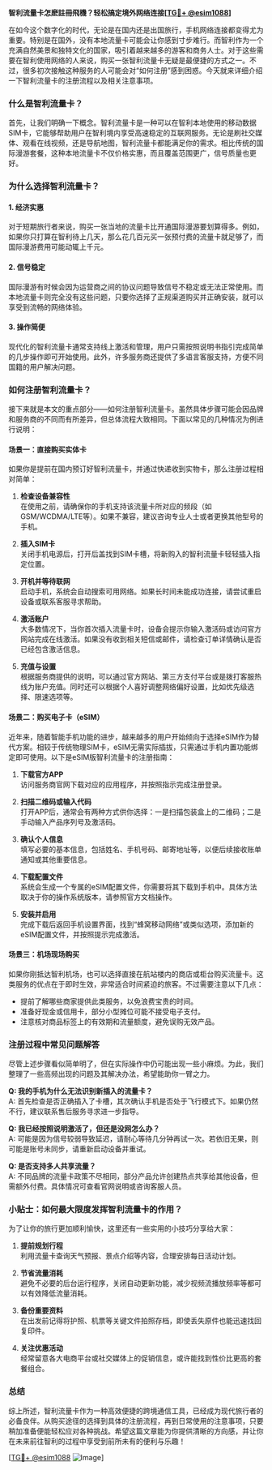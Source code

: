 **智利流量卡怎麽註冊飛機？轻松搞定境外网络连接[[TG💪+ @esim1088](https://t.me/s/esim1088)]**

在如今这个数字化的时代，无论是在国内还是出国旅行，手机网络连接都变得尤为重要。特别是在国外，没有本地流量卡可能会让你感到寸步难行。而智利作为一个充满自然美景和独特文化的国家，吸引着越来越多的游客和商务人士。对于这些需要在智利使用网络的人来说，购买一张智利流量卡无疑是最便捷的方式之一。不过，很多初次接触这种服务的人可能会对“如何注册”感到困惑。今天就来详细介绍一下智利流量卡的注册流程以及相关注意事项。

### 什么是智利流量卡？

首先，让我们明确一下概念。智利流量卡是一种可以在智利本地使用的移动数据SIM卡，它能够帮助用户在智利境内享受高速稳定的互联网服务。无论是刷社交媒体、观看在线视频，还是导航地图，智利流量卡都能满足你的需求。相比传统的国际漫游套餐，这种本地流量卡不仅价格实惠，而且覆盖范围更广，信号质量也更好。

### 为什么选择智利流量卡？

#### 1. **经济实惠**
   对于短期旅行者来说，购买一张当地的流量卡比开通国际漫游要划算得多。例如，如果你只打算在智利待上几天，那么花几百元买一张预付费的流量卡就足够了，而国际漫游费用可能动辄上千元。

#### 2. **信号稳定**
   国际漫游有时候会因为运营商之间的协议问题导致信号不稳定或无法正常使用。而本地流量卡则完全没有这些问题，只要你选择了正规渠道购买并正确安装，就可以享受到流畅的网络体验。

#### 3. **操作简便**
   现代化的智利流量卡通常支持线上激活和管理，用户只需按照说明书指引完成简单的几步操作即可开始使用。此外，许多服务商还提供了多语言客服支持，方便不同国籍的用户解决问题。

### 如何注册智利流量卡？

接下来就是本文的重点部分——如何注册智利流量卡。虽然具体步骤可能会因品牌和服务商的不同而有所差异，但总体流程大致相同。下面以常见的几种情况为例进行说明：

#### 场景一：直接购买实体卡

如果你是提前在国内预订好智利流量卡，并通过快递收到实物卡，那么注册过程相对简单：

1. **检查设备兼容性**  
   在使用之前，请确保你的手机支持该流量卡所对应的频段（如GSM/WCDMA/LTE等）。如果不兼容，建议咨询专业人士或者更换其他型号的手机。

2. **插入SIM卡**  
   关闭手机电源后，打开后盖找到SIM卡槽，将新购入的智利流量卡轻轻插入指定位置。

3. **开机并等待联网**  
   启动手机，系统会自动搜索可用网络。如果长时间未能成功连接，请尝试重启设备或联系客服寻求帮助。

4. **激活账户**  
   大多数情况下，当你首次插入流量卡时，设备会提示你输入激活码或访问官方网站完成在线激活。如果没有收到相关短信或邮件，请检查订单详情确认是否已经包含激活信息。

5. **充值与设置**  
   根据服务商提供的说明，可以通过官方网站、第三方支付平台或是拨打客服热线为账户充值。同时还可以根据个人喜好调整网络偏好设置，比如优先级选择、限速选项等。

#### 场景二：购买电子卡（eSIM）

近年来，随着智能手机功能的进步，越来越多的用户开始倾向于选择eSIM作为替代方案。相较于传统物理SIM卡，eSIM无需实际插拔，只需通过手机内置功能绑定即可使用。以下是eSIM版智利流量卡的注册指南：

1. **下载官方APP**  
   访问服务商官网下载对应的应用程序，并按照指示完成注册登录。

2. **扫描二维码或输入代码**  
   打开APP后，通常会有两种方式供你选择：一是扫描包装盒上的二维码；二是手动输入产品序列号及激活码。

3. **确认个人信息**  
   填写必要的基本信息，包括姓名、手机号码、邮寄地址等，以便后续接收账单通知或其他重要信息。

4. **下载配置文件**  
   系统会生成一个专属的eSIM配置文件，你需要将其下载到手机中。具体方法取决于你的操作系统版本，请参照官方文档操作。

5. **安装并启用**  
   完成下载后返回手机设置界面，找到“蜂窝移动网络”或类似选项，添加新的eSIM配置文件，并按照提示完成激活。

#### 场景三：机场现场购买

如果你刚抵达智利机场，也可以选择直接在航站楼内的商店或柜台购买流量卡。这类服务的优点在于即时生效，非常适合时间紧迫的旅客。不过需要注意以下几点：

- 提前了解哪些商家提供此类服务，以免浪费宝贵的时间。
- 准备好现金或信用卡，部分小型摊位可能不接受电子支付。
- 注意核对商品标签上的有效期和流量额度，避免误购无效产品。

### 注册过程中常见问题解答

尽管上述步骤看似简单明了，但在实际操作中仍可能出现一些小麻烦。为此，我们整理了一些高频出现的问题及其解决办法，希望能助你一臂之力。

**Q: 我的手机为什么无法识别新插入的流量卡？**  
A: 首先检查是否正确插入了卡槽，其次确认手机是否处于飞行模式下。如果仍然不行，建议联系售后服务寻求进一步指导。

**Q: 我已经按照说明激活了，但还是没网怎么办？**  
A: 可能是因为信号较弱导致延迟，请耐心等待几分钟再试一次。若依旧无果，则可能是账号未同步，请重新启动设备并重试。

**Q: 是否支持多人共享流量？**  
A: 不同品牌的流量卡政策不尽相同，部分产品允许创建热点共享给其他设备，但需额外付费。具体情况可查看官网说明或咨询客服人员。

### 小贴士：如何最大限度发挥智利流量卡的作用？

为了让你的旅行更加顺利愉快，这里还有一些实用的小技巧分享给大家：

1. **提前规划行程**  
   利用流量卡查询天气预报、景点介绍等内容，合理安排每日活动计划。

2. **节省流量消耗**  
   避免不必要的后台运行程序，关闭自动更新功能，减少视频流播放频率等都可以有效降低流量消耗。

3. **备份重要资料**  
   在出发前记得将护照、机票等关键文件拍照存档，即使丢失原件也能迅速找回复印件。

4. **关注优惠活动**  
   经常留意各大电商平台或社交媒体上的促销信息，或许能找到性价比更高的套餐组合。

### 总结

综上所述，智利流量卡作为一种高效便捷的跨境通信工具，已经成为现代旅行者的必备良伴。从购买途径的选择到具体的注册流程，再到日常使用的注意事项，只要稍加准备便能轻松应对各种挑战。希望这篇文章能为你提供清晰的方向感，并让你在未来前往智利的过程中享受到前所未有的便利与乐趣！

[[TG💪+ @esim1088](https://t.me/s/esim1088) ![Image](https://i.postimg.cc/4NQfJmqS/Snipaste-2025-05-13-00-14-12.png)]